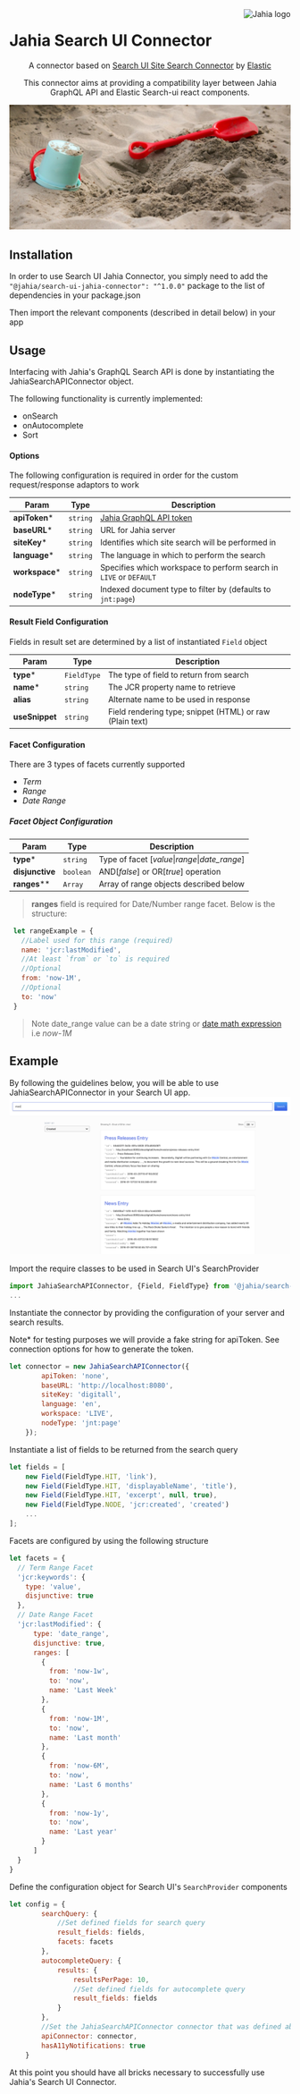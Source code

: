 <!--
    Template for Readmes, see alternatives/examples here: https://github.com/matiassingers/awesome-readme
-->
<a href="https://www.jahia.com/">
    <img src="https://www.jahia.com/files/live/sites/jahiacom/files/logo-jahia-2016.png" alt="Jahia logo" title="Jahia" align="right" height="60" />
</a>

Jahia Search UI Connector
======================

<!--
    A one-liner about the project, like a subtitle. For example: Jahia Digital Experience Manager Core
-->
<p align="center">A connector based on <a href="https://github.com/elastic/search-ui/tree/master/packages/search-ui-site-search-connector">Search UI Site Search Connector</a> by <a href="https://elastic.co">Elastic</a></p>

<!--
    A short technical description (not more than one paragraph) about the project, eventually with tech/tools/framework used.
-->
<p align="center">This connector aims at providing a compatibility layer between Jahia GraphQL API and Elastic Search-ui react components.</p>

![screenshot](./img/sandbox.jpg)

## Installation
In order to use Search UI Jahia Connector, you simply need to add the `"@jahia/search-ui-jahia-connector": "^1.0.0"` package to the list of dependencies in your package.json

Then import the relevant components (described in detail below) in your app

## Usage
Interfacing with Jahia's GraphQL Search API is done by instantiating the
JahiaSearchAPIConnector object.

The following functionality is currently implemented:
* onSearch
* onAutocomplete
* Sort

#### Options
The following configuration is required in order for the custom request/response adaptors to work

| Param     | Type                | Description                                                                                                            |
| --------- | ------------------- | ---------------------------------------------------------------------------------------------------------------------- |
| **apiToken***   | <code>string</code> | [Jahia GraphQL API token](https://academy.jahia.com/documentation/developer/dx/7.3/headless-development-with-dx/headless-react-graphql-app-tutorial#Setting_up_authorization) |
| **baseURL***   | <code>string</code> | URL for Jahia server |
| **siteKey***   | <code>string</code> | Identifies which site search will be performed in |
| **language***  | <code>string</code> | The language in which to perform the search |
| **workspace*** | <code>string</code> | Specifies which workspace to perform search in `LIVE` or `DEFAULT` |
| **nodeType***  | <code>string</code> | Indexed document type to filter by (defaults to `jnt:page`) |


#### Result Field Configuration

Fields in result set are determined by a list of instantiated `Field` object

| Param     | Type                | Description                                                                                                            |
| --------- | ------------------- | ---------------------------------------------------------------------------------------------------------------------- |
| **type***   | <code>FieldType</code> | The type of field to return from search |
| **name***  | <code>string</code> | The JCR property name to retrieve |
| **alias** | <code>string</code> | Alternate name to be used in response |
| **useSnippet**  | <code>string</code> | Field rendering type; snippet (HTML) or raw (Plain text) |

#### Facet Configuration

There are 3 types of facets currently supported

* _Term_
* _Range_
* _Date Range_

##### Facet Object Configuration
| Param     | Type                | Description                                                                                                            |
| --------- | ------------------- | ---------------------------------------------------------------------------------------------------------------------- |
| **type***   | <code>string</code> | Type of facet [*value*\|*range*\|*date_range*] |
| **disjunctive**  | <code>boolean</code> | AND[*false*] or OR[*true*] operation |
| **ranges**** | <code>Array</code> | Array of range objects described below |

> **ranges** field is required for Date/Number range facet. Below is the structure:

 ```javascript
  let rangeExample = {
    //Label used for this range (required)
    name: 'jcr:lastModified',
    //At least `from` or `to` is required
    //Optional
    from: 'now-1M',
    //Optional
    to: 'now'
  }
 ```
> Note date_range value can be a date string or [date math expression](https://www.elastic.co/guide/en/elasticsearch/client/net-api/7.x/date-math-expressions.html) i.e _now-1M_

## Example

By following the guidelines below, you will be able to use JahiaSearchAPIConnector in your Search UI app.
![example_results](./img/example_results.png)

Import the require classes to be used in Search UI's SearchProvider
```javascript
import JahiaSearchAPIConnector, {Field, FieldType} from '@jahia/search-ui-jahia-connector';
...
```
Instantiate the connector by providing the configuration of your server and search results.

Note* for testing purposes we will provide a fake string for apiToken. See connection options for how to generate the token.
```javascript
let connector = new JahiaSearchAPIConnector({
        apiToken: 'none',
        baseURL: 'http://localhost:8080',
        siteKey: 'digitall',
        language: 'en',
        workspace: 'LIVE',
        nodeType: 'jnt:page'
    });
```

Instantiate a list of fields to be returned from the search query
```javascript
let fields = [
    new Field(FieldType.HIT, 'link'),
    new Field(FieldType.HIT, 'displayableName', 'title'),
    new Field(FieldType.HIT, 'excerpt', null, true),
    new Field(FieldType.NODE, 'jcr:created', 'created')
    ...
];
```

Facets are configured by using the following structure
```javascript
let facets = {
  // Term Range Facet
  'jcr:keywords': {
    type: 'value',
    disjunctive: true
  },
  // Date Range Facet
  'jcr:lastModified': {
      type: 'date_range',
      disjunctive: true,
      ranges: [
        {
          from: 'now-1w',
          to: 'now',
          name: 'Last Week'
        },
        {
          from: 'now-1M',
          to: 'now',
          name: 'Last month'
        },
        {
          from: 'now-6M',
          to: 'now',
          name: 'Last 6 months'
        },
        {
          from: 'now-1y',
          to: 'now',
          name: 'Last year'
        }
      ]
  }
}
```

Define the configuration object for Search UI's `SearchProvider` components
```javascript
let config = {
        searchQuery: {
            //Set defined fields for search query
            result_fields: fields,
            facets: facets
        },
        autocompleteQuery: {
            results: {
                resultsPerPage: 10,
                //Set defined fields for autocomplete query
                result_fields: fields
            }
        },
        //Set the JahiaSearchAPIConnector connector that was defined above
        apiConnector: connector,
        hasA11yNotifications: true
    }
```
At this point you should have all bricks necessary to successfully use Jahia's Search UI Connector.

